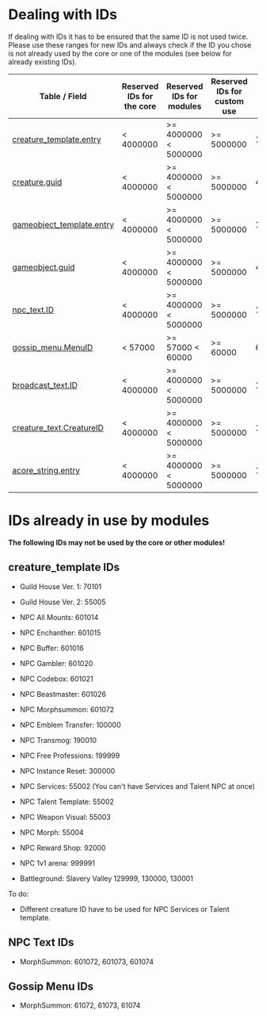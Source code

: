 # Dealing with IDs

If dealing with IDs it has to be ensured that the same ID is not used twice. Please use these ranges for new IDs and always check if the ID you chose is not already used by the core or one of the modules (see below for already existing IDs).

| Table / Field                                          | Reserved IDs for the core | Reserved IDs for modules | Reserved IDs for custom use | Max value  |
|--------------------------------------------------------|---------------------------|--------------------------|-----------------------------|------------|
| [creature_template.entry](creature_template#entry)     | < 4000000                 | >= 4000000 < 5000000     | >= 5000000                  | 16777215   |
| [creature.guid](creature#guid)                         | < 4000000                 | >= 4000000 < 5000000     | >= 5000000                  | 4294967295 |
| [gameobject_template.entry](gameobject_template#entry) | < 4000000                 | >= 4000000 < 5000000     | >= 5000000                  | 16777215   |
| [gameobject.guid](gameobject#guid)                     | < 4000000                 | >= 4000000 < 5000000     | >= 5000000                  | 4294967295 |
| [npc_text.ID](npc_text#id)                             | < 4000000                 | >= 4000000 < 5000000     | >= 5000000                  | 16777215   |
| [gossip_menu.MenuID](gossip_menu#menuid)               | < 57000                   | >= 57000 < 60000         | >= 60000                    | 65535      |
| [broadcast_text.ID](broadcast_text#id)                 | < 4000000                 | >= 4000000 < 5000000     | >= 5000000                  | 16777215   |
| [creature_text.CreatureID](creature_text#creatureid)   | < 4000000                 | >= 4000000 < 5000000     | >= 5000000                  | 16777215   |
| [acore_string.entry](acore_string#entry)               | < 4000000                 | >= 4000000 < 5000000     | >= 5000000                  | 16777215   |


# IDs already in use by modules

**The following IDs may not be used by the core or other modules!**


## creature_template IDs

- Guild House Ver. 1: 70101
- Guild House Ver. 2: 55005

- NPC All Mounts: 601014
- NPC Enchanther: 601015
- NPC Buffer: 601016
- NPC Gambler: 601020
- NPC Codebox: 601021
- NPC Beastmaster: 601026
- NPC Morphsummon: 601072


- NPC Emblem Transfer: 100000
- NPC Transmog: 190010
- NPC Free Professions: 199999
- NPC Instance Reset: 300000

- NPC Services: 55002 (You can't have Services and Talent NPC at once)
- NPC Talent Template: 55002
- NPC Weapon Visual: 55003
- NPC Morph: 55004
- NPC Reward Shop: 92000
- NPC 1v1 arena: 999991

- Battleground: Slavery Valley 129999, 130000, 130001


To do:

* Different creature ID have to be used for NPC Services or Talent template.


## NPC Text IDs

- MorphSummon: 601072, 601073, 601074


## Gossip Menu IDs

- MorphSummon: 61072, 61073, 61074
